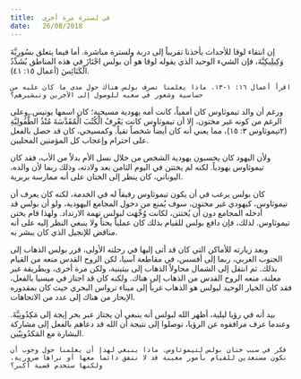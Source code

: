 ```yaml
---
title:  في لسترة مرة أخرى
date:   26/08/2018
---
```


إن انتقاء لوقا للأحداث يأخذنا تقريباً إلى دربة ولسترة مباشرة. أما فيما يتعلق بسُورِيَّةَ وَكِيلِيكِيَّةَ، فإن الشيء الوحيد الذي يقوله لوقا هو أن بولس اجْتَازَ في هذه المناطق يُشَدِّدُ الْكَنَائِسَ (أعمال ١٥: ٤١).

`اقرأ أعمال ١٦: ١-١٣. ماذا يعلمنا تصرف بولس هناك حول مدى ما كان عليه من حساسية وشعور في سعيه للوصول إلى الآخرين وتبشيرهم؟`

ورغم أن والد تيموثاوس كان أممياً، كانت أمه يهودية مسيحية؛ كان اسمها يونيس. وعلى الرغم من كونه غير مختون، إلا أن تيموثاوس كانت يَعْرِفُ الْكُتُبَ الْمُقَدَّسَةَ مُنْذُ الطُّفُولِيَّةِ (٢تيموثاوس ٣: ١٥)، مما يعني أنه كان أيضاً شخصاً تقياً. وكمسيحي، كان قد حصل بالفعل على احترام وإعجاب كل المؤمنين المحليين.

ولأن اليهود كان يحسبون يهودية الشخص من خلال نسل الأم بدلاً من الأب، فقد كان تيموثاوس يهودياً. لكنه لم يختتن في اليوم الثامن بعد ولادته، وذلك ربما لأن والده، اليوناني، كان ينظر إلى الختان على أنه ممارسة بربرية.

كان بولس يرغب في أن يكون تيموثاوس رفيقاً له في الخدمة، لكنه كان يعرف أن تيموثاوس، كيهودي غير مختون، سوف يُمنع من دخول المجامع اليهودية، ولو أن بولس قد أدخله المجامع دون أن يُختتن، لكانت وُجِّهَت لبولس تهمة الارتداد. ولهذا قام بختن تيموثاوس. لذلك، فإن دافع بولس للقيام بذلك كان عملياً بحتاً ولا ينبغي النظر إليه على أنه مناقض للإنجيل الذي كان يبشر به.

وبعد زيارته للأماكن التي كان قد أتى إليها في رحلته الأولى، قرر بولس الذهاب إلى الجنوب الغربي، ربما إلى أفسس، في مقاطعة آسيا، لكن الروح القدس منعه من القيام بذلك. ثم انتقل إلى الشمال محاولاً الذهاب إلى بيثينية، ولكن مرة أخرى، وبطريقة غير معلنة، منعه الروح القدس من الذهاب إلى هناك. ولكنه كان قد اجتاز في ميسيا بالفعل، فقد كان الخيار الوحيد لبولس هو الذهاب غرباً إلى ميناء ترواس البحري حيث كان بمقدوره الإبحار من هناك إلى عدد من الاتجاهات.

بيد أنه في رؤيا ليلية، أظهر الله لبولس أنه ينبغي أن يجتاز عبر بحر إيجة إلى مَكِدُونِيَّةَ. وعندما عرف مرافقوه عن الرؤيا، توصلوا إلى نتيجة أن الله قد دعاهم بالفعل إلى مشاركة البشارة مع المَكدُونِيّين.

`فكر في سبب ختان بولس لتيموثاوس. ماذا ينبغي لهذا أن يعلمنا حول وجوب أن نكون مستعدين للقيام بأمور معينة قد لا نتفق دائماً معها أو نراها ضرورية، ولكنها ستخدم قضية أكبر؟`